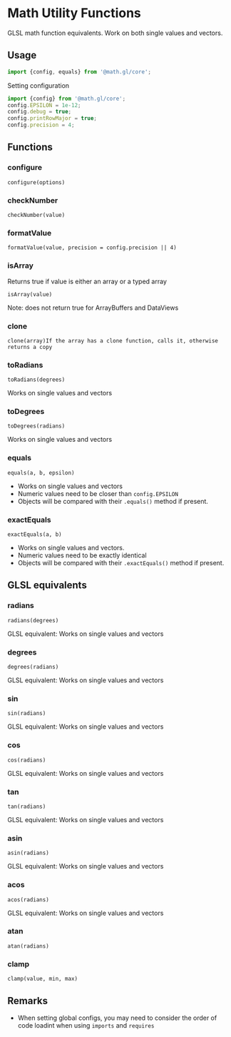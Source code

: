# Math Utility Functions

GLSL math function equivalents. Work on both single values and vectors.

## Usage

```js
import {config, equals} from '@math.gl/core';
```

Setting configuration

```js
import {config} from '@math.gl/core';
config.EPSILON = 1e-12;
config.debug = true;
config.printRowMajor = true;
config.precision = 4;
```

## Functions

### configure

`configure(options)`

### checkNumber

`checkNumber(value)`

### formatValue

`formatValue(value, precision = config.precision || 4)`

### isArray

Returns true if value is either an array or a typed array

`isArray(value)`

Note: does not return true for ArrayBuffers and DataViews

### clone

`clone(array)If the array has a clone function, calls it, otherwise returns a copy`

### toRadians

`toRadians(degrees)`

Works on single values and vectors

### toDegrees

`toDegrees(radians)`

Works on single values and vectors

### equals

`equals(a, b, epsilon)`

- Works on single values and vectors
- Numeric values need to be closer than `config.EPSILON`
- Objects will be compared with their `.equals()` method if present.

### exactEquals

`exactEquals(a, b)`

- Works on single values and vectors.
- Numeric values need to be exactly identical
- Objects will be compared with their `.exactEquals()` method if present.

## GLSL equivalents

### radians

`radians(degrees)`

GLSL equivalent: Works on single values and vectors

### degrees

`degrees(radians)`

GLSL equivalent: Works on single values and vectors

### sin

`sin(radians)`

GLSL equivalent: Works on single values and vectors

### cos

`cos(radians)`

GLSL equivalent: Works on single values and vectors

### tan

`tan(radians)`

GLSL equivalent: Works on single values and vectors

### asin

`asin(radians)`

GLSL equivalent: Works on single values and vectors

### acos

`acos(radians)`

GLSL equivalent: Works on single values and vectors

### atan

`atan(radians)`

### clamp

`clamp(value, min, max)`

## Remarks

- When setting global configs, you may need to consider the order of code loadint when using `imports` and `requires`
